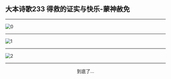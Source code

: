 
## 大本诗歌233 得救的证实与快乐-蒙神赦免
        
<div id="aplayer0"></div>

---

<img alt="0" data-original="/data/d0232/0">

---

<img alt="1" data-original="/data/d0232/1">

---

<img alt="2" data-original="/data/d0232/2">

---

<p style="text-align: center">到底了...</p>

<script src="/js/dist-view.js"></script>

<script>
MAIN.id = 'd0232';
        
const ap0 = new APlayer({
    container: document.getElementById('aplayer0'),
    volume: 1,
    loop: 'none',
    preload: 'none',
    audio: [{
        name: '大本诗歌233.mp3',
        artist: '大本诗歌',
        url: 'https://res.wx.qq.com/voice/getvoice?mediaid=MzI0NTk3MDM5M18yMjQ3NDkwNDQy',
        cover: '/favicon'
    }]
});
</script>
